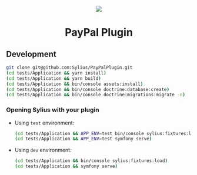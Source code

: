 <p align="center">
    <a href="https://sylius.com" target="_blank">
        <img src="https://demo.sylius.com/assets/shop/img/logo.png" />
    </a>
</p>

<h1 align="center">PayPal Plugin</h1>

## Development

```bash
git clone git@github.com:Sylius/PayPalPlugin.git
(cd tests/Application && yarn install)
(cd tests/Application && yarn build)
(cd tests/Application && bin/console assets:install)
(cd tests/Application && bin/console doctrine:database:create)
(cd tests/Application && bin/console doctrine:migrations:migrate -n)
```

### Opening Sylius with your plugin

- Using `test` environment:

    ```bash
    (cd tests/Application && APP_ENV=test bin/console sylius:fixtures:load)
    (cd tests/Application && APP_ENV=test symfony serve)
    ```
    
- Using `dev` environment:

    ```bash
    (cd tests/Application && bin/console sylius:fixtures:load)
    (cd tests/Application && symfony serve)
    ```
